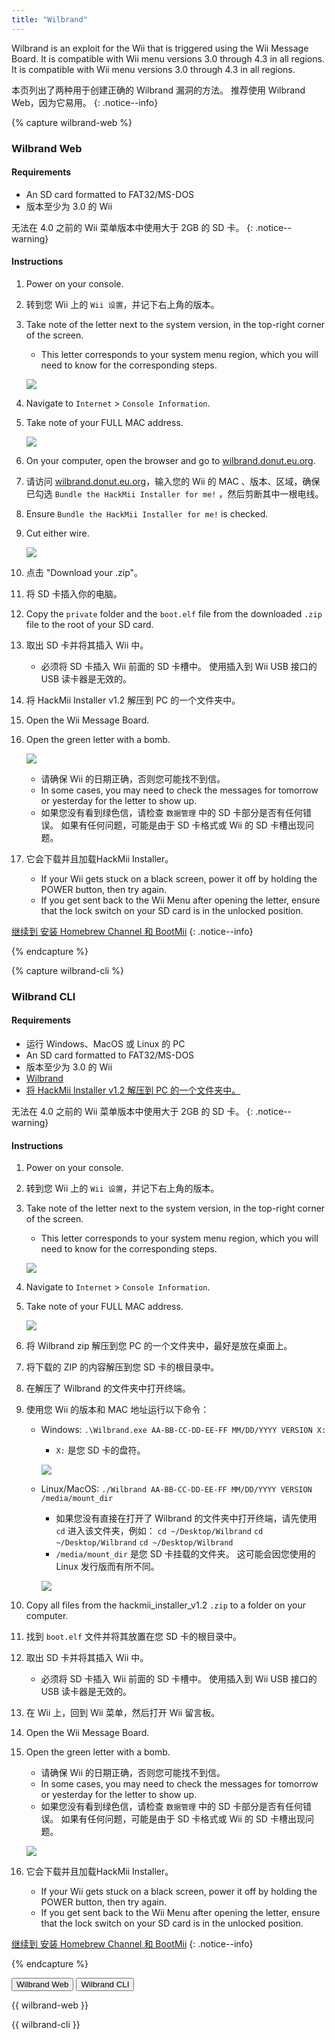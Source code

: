 ```yaml
---
title: "Wilbrand"
---
```


Wilbrand is an exploit for the Wii that is triggered using the Wii Message Board. It is compatible with Wii menu versions 3.0 through 4.3 in all regions. It is compatible with Wii menu versions 3.0 through 4.3 in all regions.

本页列出了两种用于创建正确的 Wilbrand 漏洞的方法。 推荐使用 Wilbrand Web，因为它易用。
{: .notice--info}

{% capture wilbrand-web %}

### Wilbrand Web

#### Requirements

* An SD card formatted to FAT32/MS-DOS
* 版本至少为 3.0 的 Wii

无法在 4.0 之前的 Wii 菜单版本中使用大于 2GB 的 SD 卡。
{: .notice--warning}

#### Instructions

1. Power on your console.
1. 转到您 Wii 上的 `Wii 设置`，并记下右上角的版本。
1. Take note of the letter next to the system version, in the top-right corner of the screen.
    + This letter corresponds to your system menu region, which you will need to know for the corresponding steps.

    ![](/images/wii/SystemMenuVersion.png)

1. Navigate to `Internet` > `Console Information`.
1. Take note of your FULL MAC address.

    ![](/images/wii/MacAddress.png)

1. On your computer, open the browser and go to [wilbrand.donut.eu.org](https://wilbrand.donut.eu.org/).
1. 请访问 [wilbrand.donut.eu.org](https://wilbrand.donut.eu.org/)，输入您的 Wii 的 MAC 、版本、区域，确保已勾选 `Bundle the HackMii Installer for me!` ，然后剪断其中一根电线。
1. Ensure `Bundle the HackMii Installer for me!` is checked.
1. Cut either wire.

    ![](/images/exploits/wilbrand/web.png)

1. 点击 "Download your .zip"。
1. 将 SD 卡插入你的电脑。
1. Copy the `private` folder and the `boot.elf` file from the downloaded `.zip` file to the root of your SD card.
1. 取出 SD 卡并将其插入 Wii 中。
    + 必须将 SD 卡插入 Wii 前面的 SD 卡槽中。 使用插入到 Wii USB 接口的 USB 读卡器是无效的。
1. 将 HackMii Installer v1.2 解压到 PC 的一个文件夹中。
1. Open the Wii Message Board.
1. Open the green letter with a bomb.

    ![](/images/exploits/wilbrand/msgboard.png)

    + 请确保 Wii 的日期正确，否则您可能找不到信。
    + In some cases, you may need to check the messages for tomorrow or yesterday for the letter to show up.
    + 如果您没有看到绿色信，请检查 `数据管理` 中的 SD 卡部分是否有任何错误。 如果有任何问题，可能是由于 SD 卡格式或 Wii 的 SD 卡槽出现问题。


1. 它会下载并且加载HackMii Installer。
    + If your Wii gets stuck on a black screen, power it off by holding the POWER button, then try again.
    + If you get sent back to the Wii Menu after opening the letter, ensure that the lock switch on your SD card is in the unlocked position.

[继续到 安装 Homebrew Channel 和 BootMii](hbc)
{: .notice--info}

{% endcapture %}

{% capture wilbrand-cli %}

### Wilbrand CLI

#### Requirements

* 运行 Windows、MacOS 或 Linux 的 PC
* An SD card formatted to FAT32/MS-DOS
* 版本至少为 3.0 的 Wii
* [Wilbrand](https://static.wiidatabase.de/Wilbrand.zip)
* [将 HackMii Installer v1.2 解压到 PC 的一个文件夹中。](https://bootmii.org/download/)

无法在 4.0 之前的 Wii 菜单版本中使用大于 2GB 的 SD 卡。
{: .notice--warning}

#### Instructions

1. Power on your console.
1. 转到您 Wii 上的 `Wii 设置`，并记下右上角的版本。
1. Take note of the letter next to the system version, in the top-right corner of the screen.
    + This letter corresponds to your system menu region, which you will need to know for the corresponding steps.

    ![](/images/wii/SystemMenuVersion.png)

1. Navigate to `Internet` > `Console Information`.
1. Take note of your FULL MAC address.

    ![](/images/wii/MacAddress.png)

1. 将 Wilbrand zip 解压到您 PC 的一个文件夹中，最好是放在桌面上。
1. 将下载的 ZIP 的内容解压到您 SD 卡的根目录中。
1. 在解压了 Wilbrand 的文件夹中打开终端。
1. 使用您 Wii 的版本和 MAC 地址运行以下命令：

    + Windows: `.\Wilbrand.exe AA-BB-CC-DD-EE-FF MM/DD/YYYY VERSION X:`
        + `X:` 是您 SD 卡的盘符。

        ![](/images/exploits/wilbrand/windows.png)

    + Linux/MacOS: `./Wilbrand AA-BB-CC-DD-EE-FF MM/DD/YYYY VERSION /media/mount_dir`
        + 如果您没有直接在打开了 Wilbrand 的文件夹中打开终端，请先使用 `cd` 进入该文件夹，例如： `cd ~/Desktop/Wilbrand` `cd ~/Desktop/Wilbrand` `cd ~/Desktop/Wilbrand`
        + `/media/mount_dir` 是您 SD 卡挂载的文件夹。 这可能会因您使用的 Linux 发行版而有所不同。

        ![](/images/exploits/wilbrand/linux.png)

1. Copy all files from the hackmii_installer_v1.2 `.zip` to a folder on your computer.
1. 找到 `boot.elf` 文件并将其放置在您 SD 卡的根目录中。
1. 取出 SD 卡并将其插入 Wii 中。
    + 必须将 SD 卡插入 Wii 前面的 SD 卡槽中。 使用插入到 Wii USB 接口的 USB 读卡器是无效的。
1. 在 Wii 上，回到 Wii 菜单，然后打开 Wii 留言板。
1. Open the Wii Message Board.
1. Open the green letter with a bomb.
    + 请确保 Wii 的日期正确，否则您可能找不到信。
    + In some cases, you may need to check the messages for tomorrow or yesterday for the letter to show up.
    + 如果您没有看到绿色信，请检查 `数据管理` 中的 SD 卡部分是否有任何错误。 如果有任何问题，可能是由于 SD 卡格式或 Wii 的 SD 卡槽出现问题。

    ![](/images/exploits/wilbrand/msgboard.png)

1. 它会下载并且加载HackMii Installer。
    + If your Wii gets stuck on a black screen, power it off by holding the POWER button, then try again.
    + If you get sent back to the Wii Menu after opening the letter, ensure that the lock switch on your SD card is in the unlocked position.

[继续到 安装 Homebrew Channel 和 BootMii](hbc)
{: .notice--info}

{% endcapture %}

<button class="btn btn--large btn--primary tabLink" onClick="select_tab(event, 'wilbrand-web')"> Wilbrand Web </button>
<button class="btn btn--large btn--info tabLink" onClick="select_tab(event, 'wilbrand-cli')"> Wilbrand CLI </button>

<div class="tabContent tabDefualt" id="wilbrand-web" markdown="1">

{{ wilbrand-web }}
</div>
<div class="tabContent" id="wilbrand-cli" markdown="1">
{{ wilbrand-cli }}
</div>

<script>
    const tabContents = document.getElementsByClassName('tabContent');
    const tabLinks    = document.getElementsByClassName('tabLink');

    for (tab of tabContents) { tab.style.display = 'none'; }
    document.getElementsByClassName('tabDefault')[0].style.display = 'block';

    function select_tab(event, tab_id)
    {
        for (tab of tabContents) { tab.style.display = 'none'; }
        for (btn of tabLinks) { btn.className = btn.className.replace('btn--primary', 'btn--info'); }

        document.getElementById(tab_id).style.display = 'block';
        event.currentTarget.className = event.currentTarget.className.replace('btn--info', 'btn--primary');
    }
</script>
